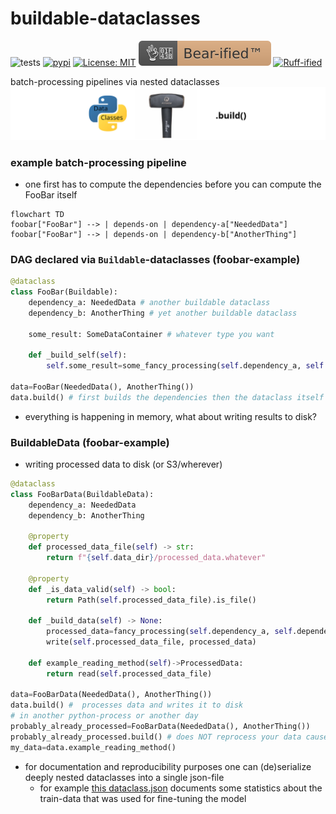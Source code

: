 # buildable-dataclasses
![tests](https://github.com/dertilo/buildable-dataclasses/actions/workflows/tests.yml/badge.svg)
[![pypi](https://img.shields.io/pypi/v/misc-python-utils.svg)](https://pypi.python.org/project/buildable-dataclasses)
[![License: MIT](https://img.shields.io/badge/License-MIT-green.svg)](https://opensource.org/licenses/MIT)
[![bear-ified](https://raw.githubusercontent.com/beartype/beartype-assets/main/badge/bear-ified.svg)](https://beartype.readthedocs.io)
[![Ruff-ified](https://img.shields.io/endpoint?url=https://raw.githubusercontent.com/astral-sh/ruff/main/assets/badge/v2.json)](https://github.com/dertilo/python-linters/blob/master/python_linters/ruff.toml)

batch-processing pipelines via nested dataclasses
![img.png](images/hammer.png)
### example batch-processing pipeline
- one first has to compute the dependencies before you can compute the FooBar itself
```mermaid
flowchart TD
foobar["FooBar"] --> | depends-on | dependency-a["NeededData"]
foobar["FooBar"] --> | depends-on | dependency-b["AnotherThing"]
```

### DAG declared via `Buildable`-dataclasses (foobar-example)
```python
@dataclass
class FooBar(Buildable):
    dependency_a: NeededData # another buildable dataclass
    dependency_b: AnotherThing # yet another buildable dataclass
    
    some_result: SomeDataContainer # whatever type you want

    def _build_self(self):
        self.some_result=some_fancy_processing(self.dependency_a, self.dependency_b)
    
data=FooBar(NeededData(), AnotherThing())
data.build() # first builds the dependencies then the dataclass itself (_build_self)
```
- everything is happening in memory, what about writing results to disk?

### BuildableData (foobar-example)
- writing processed data to disk (or S3/wherever)
```python
@dataclass
class FooBarData(BuildableData):
    dependency_a: NeededData
    dependency_b: AnotherThing

    @property
    def processed_data_file(self) -> str:
        return f"{self.data_dir}/processed_data.whatever"
    
    @property
    def _is_data_valid(self) -> bool:
        return Path(self.processed_data_file).is_file()

    def _build_data(self) -> None:
        processed_data=fancy_processing(self.dependency_a, self.dependency_b)
        write(self.processed_data_file, processed_data)
        
    def example_reading_method(self)->ProcessedData:
        return read(self.processed_data_file)

data=FooBarData(NeededData(), AnotherThing())
data.build() #  processes data and writes it to disk
# in another python-process or another day
probably_already_processed=FooBarData(NeededData(), AnotherThing())
probably_already_processed.build() # does NOT reprocess your data cause "is_data_valid" returns True
my_data=data.example_reading_method() 
```
- for documentation and reproducibility purposes one can (de)serialize deeply nested dataclasses into a single json-file
  - for example [this dataclass.json](https://github.com/SELMA-project/ml4audio/blob/780a4216b11f2024115f2d3c9386783fd1d19448/fastapi-asr-service/readme.md#dataclass-json) documents some statistics about the train-data that was used for fine-tuning the model
